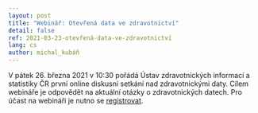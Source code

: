 ```yaml
---
layout: post
title: "Webinář: Otevřená data ve zdravotnictví"
detail: false
ref: 2021-03-23-otevřená-data-ve-zdravotnictví
lang: cs
author: michal_kubáň
---
```


V pátek 26. března 2021 v 10:30 pořádá Ústav zdravotnických informací a statistiky ČR první online diskusní setkání nad zdravotnickými daty. Cílem webináře je odpovědět na aktuální otázky o zdravotnických datech. Pro účast na webináři je nutno se [registrovat](https://data.nzis.cz/news-detail/cs/12-webinar-otevrena-data-ve-zdravotnictvi-26-brezna-2021-/).
